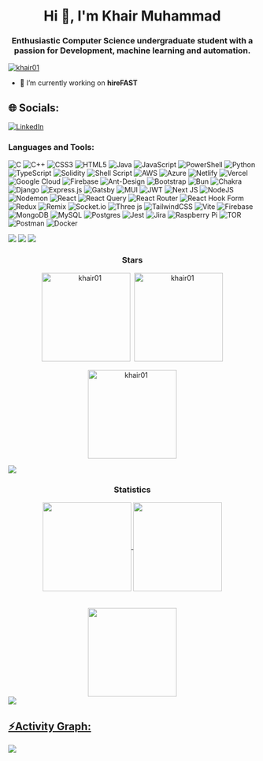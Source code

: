<h1 align="center">Hi 👋, I'm Khair Muhammad</h1>
<h3 align="center">Enthusiastic Computer Science undergraduate student with a passion for Development, machine learning and automation.</h3>

<p align="left"> <a href="https://github.com/ryo-ma/github-profile-trophy"><img src="https://github-profile-trophy.vercel.app/?username=khair01&theme=onestar" alt="khair01" /></a> </p>

- 🔭 I’m currently working on **hireFAST**

## 🌐 Socials:
[![LinkedIn](https://img.shields.io/badge/LinkedIn-%230077B5.svg?logo=linkedin&logoColor=white)]([https://linkedin.com/in/sameer-vers3](https://www.linkedin.com/in/khair-muhammad-b03873276/))
</div><h3 align="left">Languages and Tools:</h3>

![C](https://img.shields.io/badge/c-%2300599C.svg?style=flat&logo=c&logoColor=white) ![C++](https://img.shields.io/badge/c++-%2300599C.svg?style=flat&logo=c%2B%2B&logoColor=white) ![CSS3](https://img.shields.io/badge/css3-%231572B6.svg?style=flat&logo=css3&logoColor=white) ![HTML5](https://img.shields.io/badge/html5-%23E34F26.svg?style=flat&logo=html5&logoColor=white) ![Java](https://img.shields.io/badge/java-%23ED8B00.svg?style=flat&logo=openjdk&logoColor=white) ![JavaScript](https://img.shields.io/badge/javascript-%23323330.svg?style=flat&logo=javascript&logoColor=%23F7DF1E) ![PowerShell](https://img.shields.io/badge/PowerShell-%235391FE.svg?style=flat&logo=powershell&logoColor=white) ![Python](https://img.shields.io/badge/python-3670A0?style=flat&logo=python&logoColor=ffdd54) ![TypeScript](https://img.shields.io/badge/typescript-%23007ACC.svg?style=flat&logo=typescript&logoColor=white) ![Solidity](https://img.shields.io/badge/Solidity-%23363636.svg?style=flat&logo=solidity&logoColor=white) ![Shell Script](https://img.shields.io/badge/shell_script-%23121011.svg?style=flat&logo=gnu-bash&logoColor=white) ![AWS](https://img.shields.io/badge/AWS-%23FF9900.svg?style=flat&logo=amazon-aws&logoColor=white) ![Azure](https://img.shields.io/badge/azure-%230072C6.svg?style=flat&logo=microsoftazure&logoColor=white) ![Netlify](https://img.shields.io/badge/netlify-%23000000.svg?style=flat&logo=netlify&logoColor=#00C7B7) ![Vercel](https://img.shields.io/badge/vercel-%23000000.svg?style=flat&logo=vercel&logoColor=white) ![Google Cloud](https://img.shields.io/badge/GoogleCloud-%234285F4.svg?style=flat&logo=google-cloud&logoColor=white) ![Firebase](https://img.shields.io/badge/firebase-%23039BE5.svg?style=flat&logo=firebase) ![Ant-Design](https://img.shields.io/badge/-AntDesign-%230170FE?style=flat&logo=ant-design&logoColor=white) ![Bootstrap](https://img.shields.io/badge/bootstrap-%238511FA.svg?style=flat&logo=bootstrap&logoColor=white) ![Bun](https://img.shields.io/badge/Bun-%23000000.svg?style=flat&logo=bun&logoColor=white) ![Chakra](https://img.shields.io/badge/chakra-%234ED1C5.svg?style=flat&logo=chakraui&logoColor=white) ![Django](https://img.shields.io/badge/django-%23092E20.svg?style=flat&logo=django&logoColor=white) ![Express.js](https://img.shields.io/badge/express.js-%23404d59.svg?style=flat&logo=express&logoColor=%2361DAFB) ![Gatsby](https://img.shields.io/badge/Gatsby-%23663399.svg?style=flat&logo=gatsby&logoColor=white) ![MUI](https://img.shields.io/badge/MUI-%230081CB.svg?style=flat&logo=mui&logoColor=white) ![JWT](https://img.shields.io/badge/JWT-black?style=flat&logo=JSON%20web%20tokens) ![Next JS](https://img.shields.io/badge/Next-black?style=flat&logo=next.js&logoColor=white) ![NodeJS](https://img.shields.io/badge/node.js-6DA55F?style=flat&logo=node.js&logoColor=white) ![Nodemon](https://img.shields.io/badge/NODEMON-%23323330.svg?style=flat&logo=nodemon&logoColor=%BBDEAD) ![React](https://img.shields.io/badge/react-%2320232a.svg?style=flat&logo=react&logoColor=%2361DAFB) ![React Query](https://img.shields.io/badge/-React%20Query-FF4154?style=flat&logo=react%20query&logoColor=white) ![React Router](https://img.shields.io/badge/React_Router-CA4245?style=flat&logo=react-router&logoColor=white) ![React Hook Form](https://img.shields.io/badge/React%20Hook%20Form-%23EC5990.svg?style=flat&logo=reacthookform&logoColor=white) ![Redux](https://img.shields.io/badge/redux-%23593d88.svg?style=flat&logo=redux&logoColor=white) ![Remix](https://img.shields.io/badge/remix-%23000.svg?style=flat&logo=remix&logoColor=white) ![Socket.io](https://img.shields.io/badge/Socket.io-black?style=flat&logo=socket.io&badgeColor=010101) ![Three js](https://img.shields.io/badge/threejs-black?style=flat&logo=three.js&logoColor=white) ![TailwindCSS](https://img.shields.io/badge/tailwindcss-%2338B2AC.svg?style=flat&logo=tailwind-css&logoColor=white) ![Vite](https://img.shields.io/badge/vite-%23646CFF.svg?style=flat&logo=vite&logoColor=white) ![Firebase](https://img.shields.io/badge/Firebase-039BE5?style=flat&logo=Firebase&logoColor=white) ![MongoDB](https://img.shields.io/badge/MongoDB-%234ea94b.svg?style=flat&logo=mongodb&logoColor=white) ![MySQL](https://img.shields.io/badge/mysql-%2300000f.svg?style=flat&logo=mysql&logoColor=white) ![Postgres](https://img.shields.io/badge/postgres-%23316192.svg?style=flat&logo=postgresql&logoColor=white) ![Jest](https://img.shields.io/badge/-jest-%23C21325?style=flat&logo=jest&logoColor=white) ![Jira](https://img.shields.io/badge/jira-%230A0FFF.svg?style=flat&logo=jira&logoColor=white) ![Raspberry Pi](https://img.shields.io/badge/-RaspberryPi-C51A4A?style=flat&logo=Raspberry-Pi) ![TOR](https://img.shields.io/badge/tor-%237E4798.svg?style=flat&logo=tor-project&logoColor=white) ![Postman](https://img.shields.io/badge/Postman-FF6C37?style=flat&logo=postman&logoColor=white) ![Docker](https://img.shields.io/badge/docker-%230db7ed.svg?style=flat&logo=docker&logoColor=white)
<div> <a href="https://github.com/khair01" target="_blank"><img src="https://img.shields.io/badge/GitHub-100000?style=for-the-badge&logo=github&logoColor=white" target="_blank"></a>
<a href = "mailto:khairs4200@gmail.com"><img src="https://img.shields.io/badge/-Gmail-%23333?style=for-the-badge&logo=gmail&logoColor=white" target="_blank"></a>

<img src="https://user-images.githubusercontent.com/73097560/115834477-dbab4500-a447-11eb-908a-139a6edaec5c.gif">
<h3 align="center">Stars</h3>
<div align="center">
<span align="center" ><img align="center" height="180em" src="https://github-readme-stats.vercel.app/api/top-langs/?username=khair01&layout=compact&theme=tokyonight" alt=khair01 />
</span>
<span align="center" >&nbsp;<img align="center" height="180em" src="https://github-readme-stats.vercel.app/api?username=khair01&show_icons=true&locale=en&theme=tokyonight" alt="khair01" /></span>
<br/>
<br/>
<span align="center" ><img align="center" height="180em" src="https://github-readme-streak-stats.herokuapp.com/?user=khair01&theme=tokyonight" alt="khair01" /></span>
</div>

<img src="https://user-images.githubusercontent.com/73097560/115834477-dbab4500-a447-11eb-908a-139a6edaec5c.gif"><h3 align="center">Statistics</h3>
<div align="center">
<a href="https://github.com/khair01">
<img align="center" src="http://github-profile-summary-cards.vercel.app/api/cards/stats?username=khair01&theme=aura" height="180em" />
<img align="center" src="http://github-profile-summary-cards.vercel.app/api/cards/productive-time?username=khair01&theme=tokyonight" height="180em" />
<br/>
<br/>
<br/>
<img align="center" src="http://github-profile-summary-cards.vercel.app/api/cards/profile-details?username=khair01&theme=tokyonight" height="180em" />
</div>
<img src="https://user-images.githubusercontent.com/73097560/115834477-dbab4500-a447-11eb-908a-139a6edaec5c.gif"><h2 align="left">⚡Activity Graph:</h2>
<img align="center" src="https://github-readme-activity-graph.vercel.app/graph?username=khair01&theme=github-dark"/>
